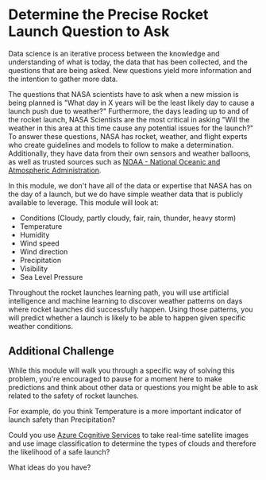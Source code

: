 # Determine the Precise Rocket Launch Question to Ask

Data science is an iterative process between the knowledge and understanding of what is today, the data that has been collected, and the questions that are being asked. New questions yield more information and the intention to gather more data. 

The questions that NASA scientists have to ask when a new mission is being planned is "What day in X years will be the least likely day to cause a launch push due to weather?" Furthermore, the days leading up to and of the rocket launch, NASA Scientists are the most critical in asking "Will the weather in this area at this time cause any potential issues for the launch?" To answer these questions, NASA has rocket, weather, and flight experts who create guidelines and models to follow to make a determination. Additionally, they have data from their own sensors and weather balloons, as well as trusted sources such as [NOAA - National Oceanic and Atmospheric Administration](https://www.noaa.gov/).

In this module, we don't have all of the data or expertise that NASA has on the day of a launch, but we do have simple weather data that is publicly available to leverage. This module will look at:
- Conditions (Cloudy, partly cloudy, fair, rain, thunder, heavy storm)
- Temperature 
- Humidity 
- Wind speed 
- Wind direction
- Precipitation
- Visibility
- Sea Level Pressure

Throughout the rocket launches learning path, you will use artificial intelligence and machine learning to discover weather patterns on days where rocket launches did successfully happen. Using those patterns, you will predict whether a launch is likely to be able to happen given specific weather conditions.

## Additional Challenge

While this module will walk you through a specific way of solving this problem, you're encouraged to pause for a moment here to make predictions and think about other data or questions you might be able to ask related to the safety of rocket launches. 

For example, do you think Temperature is a more important indicator of launch safety than Precipitation?

Could you use [Azure Cognitive Services](https://azure.microsoft.com/services/cognitive-services) to take real-time satellite images and use image classification to determine the types of clouds and therefore the likelihood of a safe launch? 

What ideas do you have?
